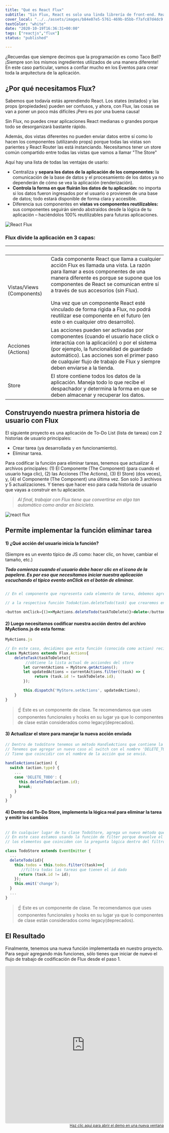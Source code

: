 ```yaml
---
title: "Qué es React Flux"
subtitle: "Sin Flux, React es solo una linda librería de front-end. React Flux lo convertirá en un marco - que le dará a tu aplicación una estructura definida - ocupándose de la capa de procesamiento de datos y, aún más, el flujo."
cover_local: "../../assets/images/b84e07e5-5761-469b-85bb-f7afc87d4dc9.png"
textColor: "white"
date: "2020-10-19T16:36:31+00:00"
tags: ["reactjs","flux"]
status: "published"

---
```


¿Recuerdas que siempre decimos que la programación es como Taco Bell?  ¡Siempre son los mismos ingredientes utilizados de una manera diferente!  En este caso particular, vamos a confiar mucho en los Eventos para crear toda la arquitectura de la aplicación.

## ¿Por qué necesitamos Flux?


Sabemos que todavía estás aprendiendo React.  Los states (estados) y las props (propiedades) pueden ser confusos, y ahora, con Flux, las cosas se van a poner un poco más difíciles ¡Pero es por una buena causa!

Sin Flux, no puedes crear aplicaciones React medianas o grandes porque todo se desorganizará bastante rápido.

Además, dos vistas diferentes no pueden enviar datos entre sí como lo hacen los componentes (utilizando props) porque todas las vistas son parientes y React Router las está instanciando. Necesitamos tener un store común compartido entre todas las vistas que vamos a llamar "The Store"

Aquí hay una lista de todas las ventajas de usarlo:

+ Centraliza y **separa los datos de la aplicación de los componentes:** la comunicación de la base de datos y el procesamiento de los datos ya no dependerán de cómo se vea la aplicación (renderización).
+ **Controla la forma en que fluirán los datos de tu aplicación:** no importa si los datos fueron ingresados por el usuario o provienen de una base de datos; todo estará disponible de forma clara y accesible.
+ Diferencia sus componentes en **vistas vs componentes reutilizables:** sus componentes seguirán siendo abstraídos desde la lógica de tu aplicación – haciéndolos 100% reutilizables para futuras aplicaciones.

![React Flux](../../assets/images/aa1a5994-8de9-4d24-99ce-3a0d686c30bd.png)

### Flux divide la aplicación en 3 capas:

|&nbsp;     |&nbsp;       |
|:-----------|:----------------|
Vistas/Views (Components)     |Cada componente React que llama a cualquier acción Flux es llamada una vista.  La razón para llamar a esos componentes de una manera diferente es porque se supone que los componentes de React se comunican entre sí a través de sus accesorios (sin Flux).<br> <br>Una vez que un componente React esté vinculado de forma rígida a Flux, no podrá reutilizar ese componente en el futuro (en este o en cualquier otro desarrollo).       |
|Acciones (Actions)       |Las acciones pueden ser activadas por componentes (cuando el usuario hace click o interactúa con la aplicación) o por el sistema (por ejemplo, la funcionalidad de guardado automático).  Las acciones son el primer paso de cualquier flujo de trabajo de Flux y siempre deben enviarse a la tienda.      |
| Store     |El store contiene todos los datos de la aplicación.  Maneja todo lo que recibe el despachador y determina la forma en que se deben almacenar y recuperar los datos.            |

## Construyendo nuestra primera historia de usuario con Flux


El siguiente proyecto es una aplicación de To-Do List (lista de tareas) con 2 historias de usuario principales:

+ Crear tarea (ya desarrollada y en funcionamiento).
+ Eliminar tarea.

Para codificar la función para eliminar tareas, tenemos que actualizar 4 archivos principales: (1) El Componente (The Component) (para cuando el usuario haga clic), (2) las Acciones (The Actions), (3) El Store) (dos veces), y, (4) el Componente (The Component) una última vez.  Son solo 3 archivos y 5 actualizaciones.  Y tienes que hacer eso para cada historia de usuario que vayas a construir en tu aplicación.


> *Al final, trabajar con Flux tiene que convertirse en algo tan automático como andar en bicicleta.*


![react flux](../../assets/images/77c93bfa-92cb-44e3-a7c5-c959e27c5ccc.jpeg)

## Permite implementar la función eliminar tarea


#### 1) ¿Qué acción del usuario inicia la función?

(Siempre es un evento típico de JS como: hacer clic, on hover, cambiar el tamaño, etc.)

***Todo comienza cuando el usuario debe hacer clic en el icono de la papelera. Es por eso que necesitamos iniciar nuestra aplicación escuchando el típico evento onClick en el botón de eliminar.***

```javascript

// En el componente que representa cada elemento de tarea, debemos agregar un botón y también un sensor onClik que llame 

// a la respectiva función TodoAction.deleteTodo(task) que crearemos en las acciones: 

<button onClick={()=>MyActions.deleteTodo(taskToDelete)}>delete</button>
```

#### 2) Luego necesitamos codificar nuestra acción dentro del archivo MyActions.js de esta forma:

```javascript
MyActions.js

// En este caso, decidimos que esta función (conocida como action) recibirá el ID de la tarea que se eliminará.
class MyActions extends Flux.Actions{
    deleteTask(taskToDelete){
         //obtiene la lista actual de acciondes del store
        let currentActions = MyStore.getActions();
        let updatedActions = currentActions.filter((task) => {
             return (task.id != taskToDelete.id);
        });

        this.dispatch('MyStore.setActions', updatedActions);
    }
}
```


> :point_up: Este es un componente de clase. Te recomendamos que uses componentes funcionales y hooks en su lugar ya que lo componentes de clase están considerados como legacy(deprecados).


#### 3) Actualizar el store para manejar la nueva acción enviada


```javascript
// Dentro de todoStore tenemos un método HandleActions que contiene la lógica para manejar cada acción distribuida. 
// Tenemos que agregar un nuevo caso al switch con el nombre 'DELETE_TODO'  
// Tiene que coincidir con el nombre de la acción que se envió. 
  
handleActions(action) {
  switch (action.type) {
    ...
    case 'DELETE_TODO': {
      this.deleteTodo(action.id);
      break;
    }
  }
}
```

#### 4) Dentro del To-Do Store, implementa la lógica real para eliminar la tarea y emitir los cambios

```javascript

// En cualquier lugar de tu clase TodoStore, agrega un nuevo método que finalmente elimine la tarea del to-do list. 
// En este caso estamos usando la función de filter porque devuelve el mismo array pero sólo con
// los elementos que coinciden con la pregunta lógica dentro del filtro (task.id! = id) 

class TodoStore extends EventEmitter {
  ...
  deleteTodo(id){
    this.todos = this.todos.filter((task)=>{
       //filtra todas las tareas que tienen el id dado
      return (task.id != id);
    });
    this.emit('change');
  }
  ...
}
```

> :point_up: Este es un componente de clase. Te recomendamos que uses componentes funcionales y hooks en su lugar ya que lo componentes de clase están considerados como legacy(deprecados).


## El Resultado


Finalmente, tenemos una nueva función implementada en nuestro proyecto.  Para seguir agregando más funciones, sólo tienes que iniciar de nuevo el flujo de trabajo de codificación de Flux desde el paso 1.


<iframe src="https://codesandbox.io/embed/j1nvpono23" style="width:100%; height:500px; border:0; border-radius: 4px; overflow:hidden;" sandbox="allow-modals allow-forms allow-popups allow-scripts allow-same-origin"></iframe>

<div align="right"><small><a href="https://codesandbox.io/embed/j1nvpono23">Haz clic aquí para abrir el demo en una nueva ventana</a></small></div>



